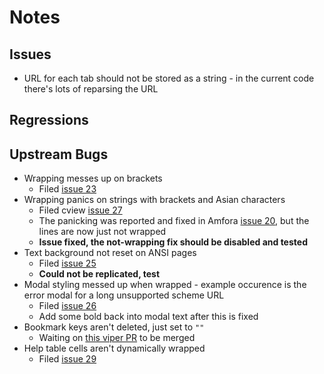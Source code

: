 # Notes

## Issues
- URL for each tab should not be stored as a string - in the current code there's lots of reparsing the URL


## Regressions


## Upstream Bugs
- Wrapping messes up on brackets
  - Filed [issue 23](https://gitlab.com/tslocum/cview/-/issues/23)
- Wrapping panics on strings with brackets and Asian characters
  - Filed cview [issue 27](https://gitlab.com/tslocum/cview/-/issues/27)
  - The panicking was reported and fixed in Amfora [issue 20](https://github.com/makeworld-the-better-one/amfora/issues/20), but the lines are now just not wrapped
  - **Issue fixed, the not-wrapping fix should be disabled and tested**
- Text background not reset on ANSI pages
  - Filed [issue 25](https://gitlab.com/tslocum/cview/-/issues/25)
  - **Could not be replicated, test**
- Modal styling messed up when wrapped - example occurence is the error modal for a long unsupported scheme URL
  - Filed [issue 26](https://gitlab.com/tslocum/cview/-/issues/26)
  - Add some bold back into modal text after this is fixed
- Bookmark keys aren't deleted, just set to `""`
  - Waiting on [this viper PR](https://github.com/spf13/viper/pull/519) to be merged
- Help table cells aren't dynamically wrapped
  - Filed [issue 29](https://gitlab.com/tslocum/cview/-/issues/29)
